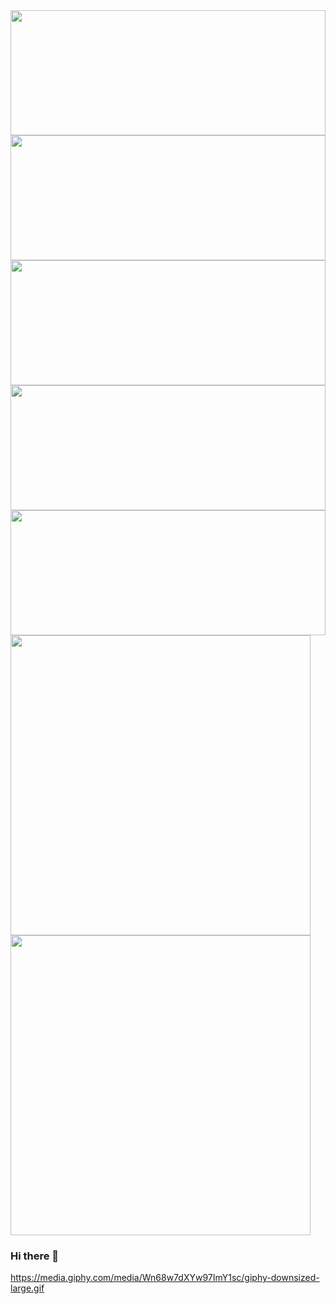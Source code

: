 <div id="header" align="left">
  <img src="https://media.giphy.com/media/3ohhwMMgTN9317KC5i/giphy-downsized-large.gif" width="100%" height="200"/>
</div>

<div id="header" align="left">
  <img src="https://media.giphy.com/media/Wn68w7dXYw97ImY1sc/giphy-downsized-large.gif" width="100%" height="200"/>
</div>

<div id="header" align="left">
  <img src="https://media.giphy.com/media/cOzK12kNVHoiOLYX6P/giphy.gif" width="100%" height="200"/>
</div>

<div id="header" align="left">
  <img src="https://media.giphy.com/media/DBWfOnlvqhElw4ONPi/giphy-downsized-large.gif" width="100%" height="200"/>
</div>

<div id="header" align="left">
  <img src="https://media.giphy.com/media/DBWfOnlvqhElw4ONPi/giphy-downsized-large.gif" width="100%" height="200"/>
</div>

<div id="header" align="left">
  <img src="https://media.giphy.com/media/l0Iycthxm6oRoT2Ao/giphy.gif" width="480" height="480"/>
</div>



<div id="header" align="left">
  <img src="https://media.giphy.com/media/3ohhwMMgTN9317KC5i/giphy-downsized-large.gif" width="480" height="480"/>
</div>

### Hi there 👋

https://media.giphy.com/media/Wn68w7dXYw97ImY1sc/giphy-downsized-large.gif
<!--
**Vsevolod-IT/Vsevolod-IT** is a ✨ _special_ ✨ repository because its `README.md` (this file) appears on your GitHub profile.

Here are some ideas to get you started:

- 🔭 I’m currently working on ...
- 🌱 I’m currently learning ...
- 👯 I’m looking to collaborate on ...
- 🤔 I’m looking for help with ...
- 💬 Ask me about ...
- 📫 How to reach me: ...
- 😄 Pronouns: ...
- ⚡ Fun fact: ...
-->
